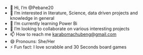 - 👋 Hi, I’m @Pebane20
- 👀 I’m interested in literature, Science, data driven projects and knowledge in general
- 🌱 I’m currently learning Power Bi 
- 💞️ I’m looking to collaborate on various interesting projects
- 📫 How to reach me karabomachubeng@gmail.com
- 😄 Pronouns: She/Her
- ⚡ Fun fact: I love scrabble and 30 Seconds board games

<!---
Pebane20/Pebane20 is a ✨ special ✨ repository because its `README.md` (this file) appears on your GitHub profile.
You can click the Preview link to take a look at your changes.
--->
